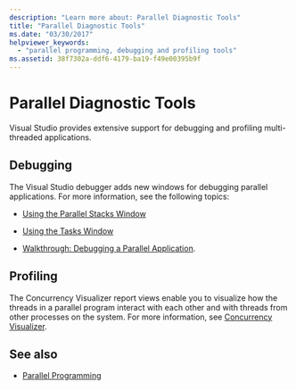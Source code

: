 ```yaml
---
description: "Learn more about: Parallel Diagnostic Tools"
title: "Parallel Diagnostic Tools"
ms.date: "03/30/2017"
helpviewer_keywords: 
  - "parallel programming, debugging and profiling tools"
ms.assetid: 38f7302a-ddf6-4179-ba19-f49e00395b9f
---
```

# Parallel Diagnostic Tools

Visual Studio provides extensive support for debugging and profiling multi-threaded applications.  
  
## Debugging  

 The Visual Studio debugger adds new windows for debugging parallel applications. For more information, see the following topics:  
  
- [Using the Parallel Stacks Window](/visualstudio/debugger/using-the-parallel-stacks-window)  
  
- [Using the Tasks Window](/visualstudio/debugger/using-the-tasks-window)  
  
- [Walkthrough: Debugging a Parallel Application](/visualstudio/debugger/walkthrough-debugging-a-parallel-application).  
  
## Profiling  

 The Concurrency Visualizer report views enable you to visualize how the threads in a parallel program interact with each other and with threads from other processes on the system. For more information, see [Concurrency Visualizer](/visualstudio/profiling/concurrency-visualizer).  
  
## See also

- [Parallel Programming](index.md)
